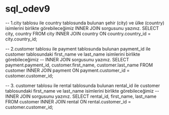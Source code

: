 # sql_odev9

-- 1.city tablosu ile country tablosunda bulunan şehir (city) ve ülke (country) isimlerini birlikte görebileceğimiz INNER JOIN sorgusunu yazınız.
SELECT city, country FROM city
INNER JOIN country ON country.country_id = city.country_id;

-- 2.customer tablosu ile payment tablosunda bulunan payment_id ile customer tablosundaki first_name ve last_name isimlerini birlikte görebileceğimiz
-- INNER JOIN sorgusunu yazınız.
SELECT payment.payment_id, customer.first_name, customer.last_name FROM customer
INNER JOIN payment ON payment.customer_id = customer.customer_id;

-- 3. customer tablosu ile rental tablosunda bulunan rental_id ile customer tablosundaki first_name ve last_name isimlerini birlikte görebileceğimiz
-- INNER JOIN sorgusunu yazınız.
SELECT rental_id, first_name, last_name FROM customer
INNER JOIN rental ON rental.customer_id = customer.customer_id;

